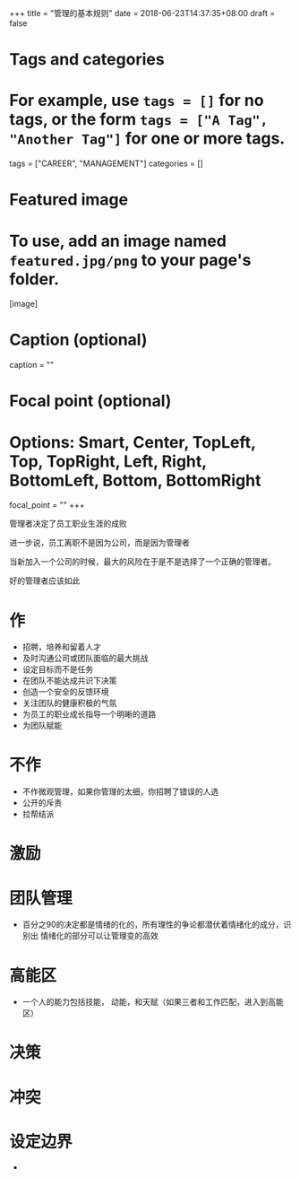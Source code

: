 +++
title = "管理的基本规则"
date = 2018-06-23T14:37:35+08:00
draft = false

# Tags and categories
# For example, use `tags = []` for no tags, or the form `tags = ["A Tag", "Another Tag"]` for one or more tags.
tags = ["CAREER", "MANAGEMENT"]
categories = []

# Featured image
# To use, add an image named `featured.jpg/png` to your page's folder. 
[image]
  # Caption (optional)
  caption = ""

  # Focal point (optional)
  # Options: Smart, Center, TopLeft, Top, TopRight, Left, Right, BottomLeft, Bottom, BottomRight
  focal_point = ""
+++

管理者决定了员工职业生涯的成败

进一步说，员工离职不是因为公司，而是因为管理者

当新加入一个公司的时候，最大的风险在于是不是选择了一个正确的管理者。

好的管理者应该如此

# 作

- 招聘，培养和留着人才
- 及时沟通公司或团队面临的最大挑战
- 设定目标而不是任务
- 在团队不能达成共识下决策
- 创造一个安全的反馈环境
- 关注团队的健康积极的气氛
- 为员工的职业成长指导一个明晰的道路
- 为团队赋能

# 不作

- 不作微观管理，如果你管理的太细，你招聘了错误的人选
- 公开的斥责
- 拉帮结派

# 激励

# 团队管理

- 百分之90的决定都是情绪的化的，所有理性的争论都潜伏着情绪化的成分，识别出   情绪化的部分可以让管理变的高效

# 高能区

- 一个人的能力包括技能， 动能，和天赋（如果三者和工作匹配，进入到高能区）

# 决策

# 冲突

# 设定边界


<!--

https://blog.clearbit.com/managers-handbook-tldr/

  
-->

- 